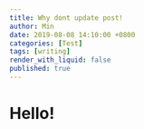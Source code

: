 ```yaml
---
title: Why dont update post!
author: Min
date: 2019-08-08 14:10:00 +0800
categories: [Test]
tags: [writing]
render_with_liquid: false
published: true
---
```


# Hello!
